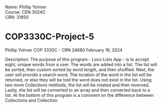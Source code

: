 Name: Phillip Yohner  
Course: CEN 3024C  
CRN: 31950  

# COP3330C-Project-5

Phillip Yohner
COP 3330C - CRN 24680
February 16, 2024

Description:
The purpose of this program - Loco Lists App - is to accept eight, unique words from a user. The words are added
into a list. The list will be sorted, then custom sorted by word length, and then shuffled.
Next, the user will provide a search word.  The location of the word in the list will be returned, or else they
will be told the word does not exist in the list.
Using two more Collections methods, the list will be rotated and then reversed.
Lastly, the list will be converted to an array and then converted back to a list.
At the bottom of this program is a comment on the difference between Collections and Collection.
